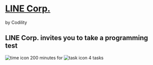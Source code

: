 # [LINE Corp.](https://app.codility.com/test/8JJ66C-B3H/)
by Codility

## LINE Corp. invites you to take a programming test

![time icon](https://app.codility.com/static/img/icon_time.png) 200 minutes for ![task icon](https://app.codility.com/static/img/icon_task.png) 4 tasks
